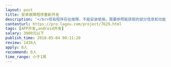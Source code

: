 ```yaml
---                
layout: post       
title: 安卓故障程序重新开发           
description: '</br>现有程序存在故障，不能安装使用。需要参照能获取的部分信息和功能重新开发，打包程序。</br>程序代码700k，代码质量低，没有混淆。希望能得到协助</br>'     
contenturl: https://pro.lagou.com/project/7629.html      
tags: [APP开发,android开发]            
salary: 3000元以下          
publish_time: 2018-05-04 00:11:20         
review: 1438人                   
apply: 8人                   
recommend: 0人                   
time_range: 小于1周              
---                 
```

